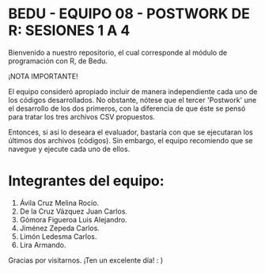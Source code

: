 # BEDU - EQUIPO 08 - POSTWORK DE R: SESIONES 1 A 4

Bienvenido a nuestro repositorio, el cual corresponde al módulo de programación con R, de Bedu.

¡NOTA IMPORTANTE!

El equipo consideró apropiado incluir de manera independiente cada uno de los códigos desarrollados. No obstante, nótese que el tercer 'Postwork' une el desarrollo de los dos primeros, con la diferencia de que éste se pensó para tratar los tres archivos CSV propuestos.

Entonces, si así lo deseara el evaluador, bastaría con que se ejecutaran los últimos dos archivos (códigos). Sin embargo, el equipo recomiendo que se navegue y ejecute cada uno de ellos.

# Integrantes del equipo:

1. Ávila Cruz Melina Rocío.
2. De la Cruz Vázquez Juan Carlos.
3. Gómora Figueroa Luis Alejandro.
4. Jiménez Zepeda Carlos.
5. Limón Ledesma Carlos.
6. Lira Armando.
  
Gracias por visitarnos. ¡Ten un excelente día! : )
